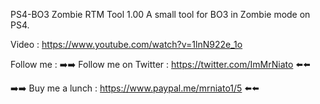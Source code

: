 PS4-BO3 Zombie RTM Tool 1.00
A small tool for BO3 in Zombie mode on PS4.

Video :
https://www.youtube.com/watch?v=1lnN922e_1o

Follow me :
➡️➡️ Follow me on Twitter : https://twitter.com/ImMrNiato ⬅️⬅️

➡️➡️ Buy me a lunch : https://www.paypal.me/mrniato1/5 ⬅️⬅️
